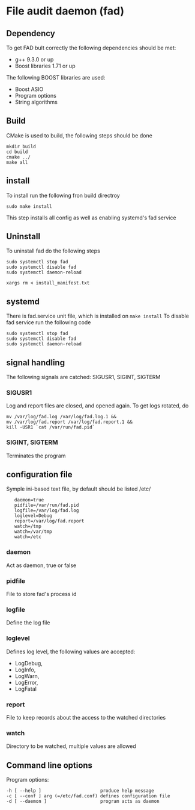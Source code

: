 # File audit daemon (fad)

## Dependency
To get FAD bult correctly the following dependencies should be met:
* g++ 9.3.0 or up
* Boost libraries 1.71 or up

The following BOOST libraries are used:
* Boost ASIO
* Program options
* String algorithms

## Build
CMake is used to build, the following steps should be done

    mkdir build
    cd build
    cmake ../
    make all

## install
To install run the following fron build directroy

    sudo make install

This step installs all config as well as enabling systemd's fad service


## Uninstall
To uninstall fad do the following steps

    sudo systemctl stop fad
    sudo systemctl disable fad
    sudo systemctl daemon-reload

    xargs rm < install_manifest.txt

## systemd
There is fad.service unit file, which is installed on `make install` To disable fad service run the following code

    sudo systemctl stop fad
    sudo systemctl disable fad
    sudo systemctl daemon-reload


## signal handling
The following signals are catched: SIGUSR1, SIGINT, SIGTERM

### SIGUSR1
Log and report files are closed, and opened again. To get logs rotated, do

    mv /var/log/fad.log /var/log/fad.log.1 && 
    mv /var/log/fad.report /var/log/fad.report.1 &&
    kill -USR1 `cat /var/run/fad.pid`


### SIGINT, SIGTERM
Terminates the program

## configuration file
Symple ini-based text file, by default should be listed /etc/

       daemon=true
       pidfile=/var/run/fad.pid
       logfile=/var/log/fad.log
       loglevel=Debug
       report=/var/log/fad.report
       watch=/tmp
       watch=/var/tmp
       watch=/etc

### daemon
Act as daemon, true or false

### pidfile
File to store fad's process id

### logfile
Define the log file

### loglevel
Defines log level, the following values are accepted:
* LogDebug,
* LogInfo,
* LogWarn,
* LogError,
* LogFatal

### report
File to keep records about the access to the watched directories

### watch
Directory to be watched, multiple values are allowed

## Command line options
Program options:

    -h [ --help ]                      produce help message
    -c [ --conf ] arg (=/etc/fad.conf) defines configuration file
    -d [ --daemon ]                    program acts as daemon
    
